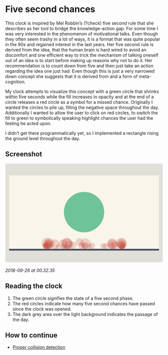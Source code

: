 # Five second chances

This clock is inspired by Mel Robbin’s (?check) five second rule that she describes as her tool to bridge the knowledge-action gap. For some time I was very interested in the phenomenon of motivational talks. Even though they often seem trashy in a lot of ways, it is a format that was quite popular in the 90s and regained interest in the last years. Her five second rule is derived from the idea, that the human brain is hard wired to avoid an discomfort and one efficient way to trick the mechanism of talking oneself out of an idea is to start before making up reasons why not to do it. Her recommendation is to count down from five and then just take an action regarding the idea one just had. Even though this is just a very narrowed down concept she suggests that it is derived from and a form of meta-cognition.

My clock attempts to visualize this concept with a green circle that shrinks within five seconds while the fill increases in opacity and at the end of a circle releases a red circle as a symbol for a missed chance. Originally I wanted the circles to pile up, filling the negative space throughout the day. Additionally I wanted to allow the user to click on red circles, to switch the fill to green to symbolically speaking highlight chances the user had the feeling he acted upon.

I didn’t get there programmatically yet, so I implemented a rectangle rising the ground level throughout the day.

## Screenshot

<img src="../../assets/2018-09-26_00_32_35.jpg" />

_2018-09-26 at 00.32.35_

## Reading the clock

1. The green circle signifies the state of a five second phase.
2. The red circles indicate how many five second chances have passed since the clock was opened.
3. The dark grey area over the light background indicates the passage of the day.

## How to continue

- [Proper collision detection](https://processing.org/examples/circlecollision.html)
